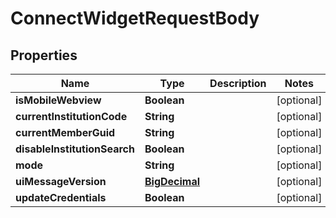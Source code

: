 
# ConnectWidgetRequestBody

## Properties
Name | Type | Description | Notes
------------ | ------------- | ------------- | -------------
**isMobileWebview** | **Boolean** |  |  [optional]
**currentInstitutionCode** | **String** |  |  [optional]
**currentMemberGuid** | **String** |  |  [optional]
**disableInstitutionSearch** | **Boolean** |  |  [optional]
**mode** | **String** |  |  [optional]
**uiMessageVersion** | [**BigDecimal**](BigDecimal.md) |  |  [optional]
**updateCredentials** | **Boolean** |  |  [optional]



